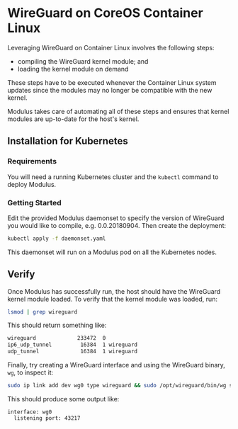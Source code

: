 # WireGuard on CoreOS Container Linux
Leveraging WireGuard on Container Linux involves the following steps:
* compiling the WireGuard kernel module; and
* loading the kernel module on demand

These steps have to be executed whenever the Container Linux system updates since the modules may no longer be compatible with the new kernel.

Modulus takes care of automating all of these steps and ensures that kernel modules are up-to-date for the host's kernel.

## Installation for Kubernetes

### Requirements
You will need a running Kubernetes cluster and the `kubectl` command to deploy Modulus.

### Getting Started
Edit the provided Modulus daemonset to specify the version of WireGuard you would like to compile, e.g. 0.0.20180904.
Then create the deployment:
```sh
kubectl apply -f daemonset.yaml
```

This daemonset will run on a Modulus pod on all the Kubernetes nodes.

## Verify
Once Modulus has successfully run, the host should have the WireGuard kernel module loaded. To verify that the kernel module was loaded, run:
```sh
lsmod | grep wireguard
```

This should return something like:
```sh
wireguard             233472  0
ip6_udp_tunnel         16384  1 wireguard
udp_tunnel             16384  1 wireguard
```

Finally, try creating a WireGuard interface and using the WireGuard binary, `wg`, to inspect it:
```sh
sudo ip link add dev wg0 type wireguard && sudo /opt/wireguard/bin/wg show all && sudo ip link del wg0
```

This should produce some output like:
```
interface: wg0
  listening port: 43217
```
